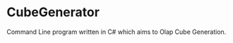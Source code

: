 CubeGenerator
=============

Command Line program written in C# which aims to Olap Cube Generation.
